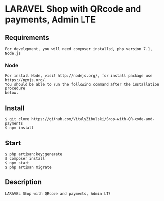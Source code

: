 # LARAVEL Shop with QRcode and payments, Admin LTE

## Requirements

    For development, you will need composer installed, php version 7.1, Node.js

### Node

    For install Node, visit http://nodejs.org/, for install package use https://npmjs.org/.
    You should be able to run the following command after the installation procedure
    below.

## Install

    $ git clone https://github.com/VitalyZibulski/Shop-with-QR-code-and-payments
    $ npm install

## Start
    
    $ php artisan:key:generate
    $ composer install
    $ npm start
    $ php artisan migrate

## Description
    
    LARAVEL Shop with QRcode and payments, Admin LTE

